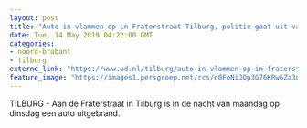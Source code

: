```yaml
---
layout: post
title: "Auto in vlammen op in Fraterstraat Tilburg, politie gaat uit van brandstichting"
date: Tue, 14 May 2019 04:22:00 GMT
categories: 
- noord-brabant 
- tilburg 
externe_link: "https://www.ad.nl/tilburg/auto-in-vlammen-op-in-fraterstraat-tilburg-politie-gaat-uit-van-brandstichting~a4c47df2/"
feature_image: "https://images1.persgroep.net/rcs/e0FoNiJOp3G76KRw6Za3n1NVrOI/diocontent/148324516/_fitwidth/400/?appId=21791a8992982cd8da851550a453bd7f&quality=0.7"
---
```


TILBURG - Aan de Fraterstraat in Tilburg is in de nacht van maandag op dinsdag een auto uitgebrand.
